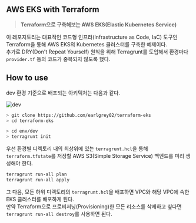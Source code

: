 ## AWS EKS with Terraform

> **Terraform으로 구축해보는 AWS EKS(Elastic Kubernetes Service)**

이 레포지토리는 대표적인 코드형 인프라(Infrastructure as Code, IaC) 도구인 Terraform을 통해 AWS EKS의 Kubernetes 클러스터를 구축한 예제이다.<br />
추가로 DRY(Don't Repeat Yourself) 원칙을 위해 Terragrunt를 도입해서 환경마다 `provider.tf` 등의 코드가 중복되지 않도록 했다.

## How to use

dev 환경 기준으로 배포되는 아키텍처는 다음과 같다.

![dev](https://github.com/user-attachments/assets/ffaa89e2-84cb-469d-81ec-cdbf3de79e97)

```sh
> git clone https://github.com/earlgrey02/terraform-eks
> cd terraform-eks
```

```sh
> cd env/dev
> terragrunt init
```

우선 환경별 디렉토리 내의 최상위에 있는 `terragrunt.hcl`을 통해 `terraform.tfstate`를 저장할 AWS S3(Simple Storage Service) 백엔드를 미리 생성해야 한다.

```sh
terragrunt run-all plan
terragrunt run-all apply
```

그 다음, 모든 하위 디렉토리의 `terragrunt.hcl`을 배포하면 VPC와 해당 VPC에 속한 EKS 클러스터를 배포하게 된다.<br />
만약 Terraform으로 프로비저닝(Provisioning)한 모든 리소스를 삭제하고 싶다면 `terragrunt run-all destroy`를 사용하면 된다.
